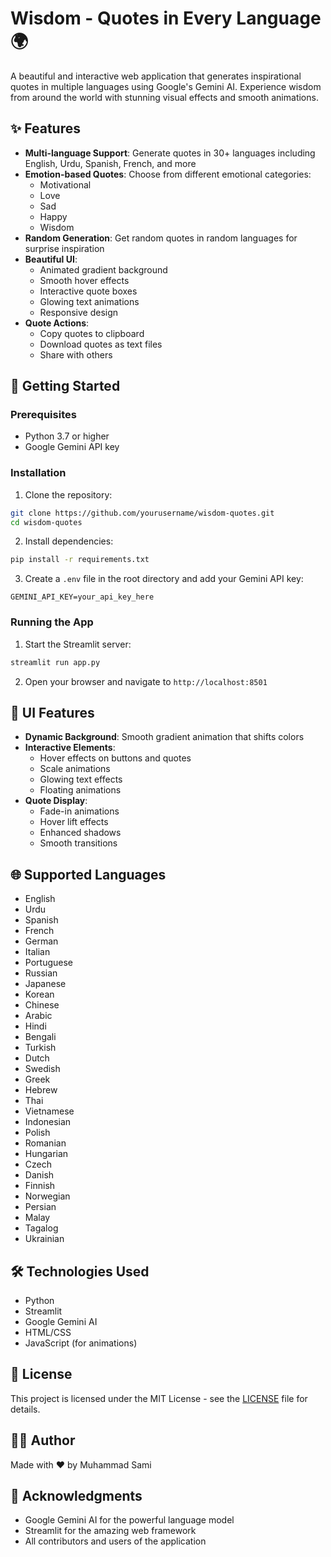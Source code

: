 # Wisdom - Quotes in Every Language 🌍

A beautiful and interactive web application that generates inspirational quotes in multiple languages using Google's Gemini AI. Experience wisdom from around the world with stunning visual effects and smooth animations.

## ✨ Features

- **Multi-language Support**: Generate quotes in 30+ languages including English, Urdu, Spanish, French, and more
- **Emotion-based Quotes**: Choose from different emotional categories:
  - Motivational
  - Love
  - Sad
  - Happy
  - Wisdom
- **Random Generation**: Get random quotes in random languages for surprise inspiration
- **Beautiful UI**:
  - Animated gradient background
  - Smooth hover effects
  - Interactive quote boxes
  - Glowing text animations
  - Responsive design
- **Quote Actions**:
  - Copy quotes to clipboard
  - Download quotes as text files
  - Share with others

## 🚀 Getting Started

### Prerequisites

- Python 3.7 or higher
- Google Gemini API key

### Installation

1. Clone the repository:
```bash
git clone https://github.com/yourusername/wisdom-quotes.git
cd wisdom-quotes
```

2. Install dependencies:
```bash
pip install -r requirements.txt
```

3. Create a `.env` file in the root directory and add your Gemini API key:
```
GEMINI_API_KEY=your_api_key_here
```

### Running the App

1. Start the Streamlit server:
```bash
streamlit run app.py
```

2. Open your browser and navigate to `http://localhost:8501`

## 🎨 UI Features

- **Dynamic Background**: Smooth gradient animation that shifts colors
- **Interactive Elements**:
  - Hover effects on buttons and quotes
  - Scale animations
  - Glowing text effects
  - Floating animations
- **Quote Display**:
  - Fade-in animations
  - Hover lift effects
  - Enhanced shadows
  - Smooth transitions

## 🌐 Supported Languages

- English
- Urdu
- Spanish
- French
- German
- Italian
- Portuguese
- Russian
- Japanese
- Korean
- Chinese
- Arabic
- Hindi
- Bengali
- Turkish
- Dutch
- Swedish
- Greek
- Hebrew
- Thai
- Vietnamese
- Indonesian
- Polish
- Romanian
- Hungarian
- Czech
- Danish
- Finnish
- Norwegian
- Persian
- Malay
- Tagalog
- Ukrainian

## 🛠️ Technologies Used

- Python
- Streamlit
- Google Gemini AI
- HTML/CSS
- JavaScript (for animations)

## 📝 License

This project is licensed under the MIT License - see the [LICENSE](https://github.com/muhammadsami987123/Motivational-Quotes-Website/blob/main/LICENSE) file for details.

## 👨‍💻 Author

Made with ❤️ by Muhammad Sami

## 🙏 Acknowledgments

- Google Gemini AI for the powerful language model
- Streamlit for the amazing web framework
- All contributors and users of the application 
